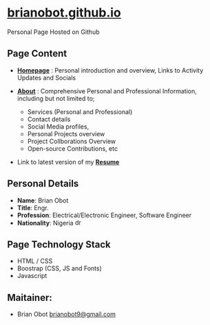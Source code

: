 # [brianobot.github.io](https://brianobot.github.io/)

Personal Page Hosted on Github

## Page Content
- [**Homepage**](https://brianobot.github.io/) : Personal introduction and overview, Links to Activity Updates and Socials
- [**About**](https://brianobot.github.io/about.html) : Comprehensive Personal and Professional Information, including but not limited to; 
  - Services (Personal and Professional)
  - Contact details
  - Social Media profiles, 
  - Personal Projects overview
  - Project Collborations Overview
  - Open-source Contributions, etc
  
- Link to latest version of my [**Resume**](https://raw.githubusercontent.com/brianobot/Resume/master/_Resume.pdf)

## Personal Details
- **Name**: Brian Obot
- **Title**: Engr.
- **Profession**: Electrical/Electronic Engineer, Software Engineer
- **Nationality**: Nigeria <img src="https://github.com/csmoore/country-flag-icons/raw/master/country-flags-4x3-png/ng.png" alt="drawing" width="15"/>


## Page Technology Stack
- HTML / CSS
- Boostrap (CSS, JS and Fonts)
- Javascript


## Maitainer:
- Brian Obot <brianobot9@gmail.com>
